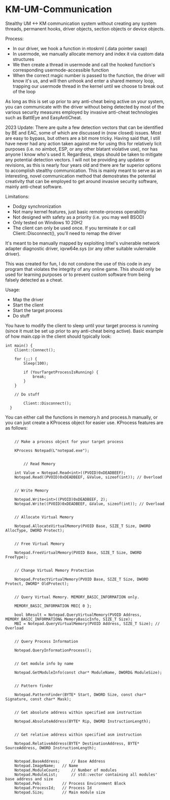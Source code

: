 # KM-UM-Communication

Stealthy UM <-> KM communication system without creating any system threads, permanent hooks, driver objects, section objects or device objects.

Process:

- In our driver, we hook a function in ntoskrnl (.data pointer swap)
- In usermode, we manually allocate memory and index it via custom data structures
- We then create a thread in usermode and call the hooked function's corresponding usermode-accessible function
- When the correct magic number is passed to the function, the driver will know it's us, and will then unhook and enter a shared memory loop, trapping our usermode thread in the kernel until we choose to break out of the loop

As long as this is set up prior to any anti-cheat being active on your system, you can communicate with the driver without being detected by most of the various security measures employed by invasive anti-cheat technologies such as BattlEye and EasyAntiCheat.

2023 Update: There are quite a few detection vectors that can be identified by BE and EAC, some of which are discussed in (now closed) issues. Most are easy to bypass, but others are a bit more tricky. Having said that, I still have never had any action taken against me for using this for relatively licit purposes (i.e. no aimbot, ESP, or any other blatant violative use), nor has anyone I know who's used it. Regardless, steps should be taken to mitigate any potential detection vectors. I will not be providing any updates or revisions, as this is nearly four years old and there are far superior options to accomplish stealthy communication. This is mainly meant to serve as an interesting, novel communication method that demostrates the potential creativity that can be employed to get around invasive security software, mainly anti-cheat software.

Limitations:

- Dodgy synchronization
- Not many kernel features, just basic remote-process operability
- Not designed with safety as a priority (i.e. you may well BSOD)
- Only tested on Windows 10 20H2
- The client can only be used once. If you terminate it or call Client::Disconnect(), you'll need to remap the driver


It's meant to be manually mapped by exploiting Intel's vulnerable network adapter diagnostic driver, iqvw64e.sys (or any other suitable vulernable driver).

This was created for fun, I do not condone the use of this code in any program that violates the integrity of any online game. This should only be used for learning purposes or to prevent custom software from being falsely detected as a cheat.

Usage:

- Map the driver
- Start the client
- Start the target process
- Do stuff

You have to modify the client to sleep until your target process is running (since it must be set up prior to any anti-cheat being active). Basic example of how main.cpp in the client should typically look:

```
int main() {
	Client::Connect();

	for (;;) {
		Sleep(100);

		if (YourTargetProcessIsRunning) {
			break;
		}
	}

	// Do stuff
  
        Client::Disconnect();
  }
  ```
  
You can either call the functions in memory.h and process.h manually, or you can just create a KProcess object for easier use. KProcess features are as follows:

```

	// Make a process object for your target process
	
	KProcess Notepad(L"notepad.exe");
	
	
        // Read Memory

	int Value = Notepad.Read<int>((PVOID)0xDEADBEEF);
	Notepad.Read((PVOID)0xDEADBEEF, &Value, sizeof(int)); // Overload


	// Write Memory

	Notepad.Write<int>((PVOID)0xDEADBEEF, 2);
	Notepad.Write((PVOID)0xDEADBEEF, &Value, sizeof(int)); // Overload


	// Allocate Virtual Memory

	Notepad.AllocateVirtualMemory(PVOID Base, SIZE_T Size, DWORD AllocType, DWORD Protect);


	// Free Virtual Memory

	Notepad.FreeVirtualMemory(PVOID Base, SIZE_T Size, DWORD FreeType);


	// Change Virtual Memory Protection

	Notepad.ProtectVirtualMemory(PVOID Base, SIZE_T Size, DWORD Protect, DWORD* OldProtect);


	// Query Virtual Memory. MEMORY_BASIC_INFORMATION only.

	MEMORY_BASIC_INFORMATION MBI{ 0 };

	bool bResult = Notepad.QueryVirtualMemory(PVOID Address, MEMORY_BASIC_INFORMATION& MemoryBasicInfo, SIZE_T Size);
	MBI = Notepad.QueryVirtualMemory(PVOID Address, SIZE_T Size); // Overload


	// Query Process Information

	Notepad.QueryInformationProcess();


	// Get module info by name

	Notepad.GetModuleInfo(const char* ModuleName, DWORD& ModuleSize);


	// Pattern finder

	Notepad.PatternFinder(BYTE* Start, DWORD Size, const char* Signature, const char* Mask);


	// Get absolute address within specified asm instruction

	Notepad.AbsoluteAddress(BYTE* Rip, DWORD InstructionLength);


	// Get relative address within specified asm instruction

	Notepad.RelativeAddress(BYTE* DestinationAddress, BYTE* SourceAddress, DWORD InstructionLength);


	Notepad.BaseAddress;     // Base Address
	Notepad.ImageName;	 // Name
	Notepad.ModuleCount;     // Number of modules
	Notepad.ModuleList;      // std::vector containing all modules' base address and size
	Notepad.Peb;		 // Process Environment Block
	Notepad.ProcessId;	 // Process Id
	Notepad.Size;		 // Main module size
  ```
